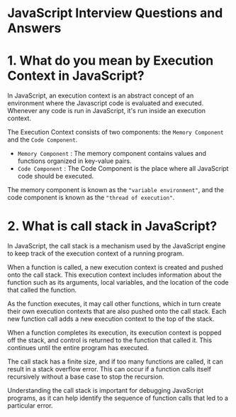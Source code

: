 <h1>JavaScript Interview Questions and Answers</h1>

# 1. What do you mean by Execution Context in JavaScript?

In JavaScript, an execution context is an abstract concept of an environment where the Javascript code is evaluated and executed. Whenever any code is run in JavaScript, it's run inside an execution context.

The Execution Context consists of two components: the `Memory Component` and the `Code Component`.

- `Memory Component` : The memory component contains values and functions organized in key-value pairs.
- `Code Component` : The Code Component is the place where all JavaScript code should be executed.

The memory component is known as the `"variable environment"`, and the code component is known as the `"thread of execution"`.

# 2. What is call stack in JavaScript?

In JavaScript, the call stack is a mechanism used by the JavaScript engine to keep track of the execution context of a running program.

When a function is called, a new execution context is created and pushed onto the call stack. This execution context includes information about the function such as its arguments, local variables, and the location of the code that called the function.

As the function executes, it may call other functions, which in turn create their own execution contexts that are also pushed onto the call stack. Each new function call adds a new execution context to the top of the stack.

When a function completes its execution, its execution context is popped off the stack, and control is returned to the function that called it. This continues until the entire program has executed.

The call stack has a finite size, and if too many functions are called, it can result in a stack overflow error. This can occur if a function calls itself recursively without a base case to stop the recursion.

Understanding the call stack is important for debugging JavaScript programs, as it can help identify the sequence of function calls that led to a particular error.
